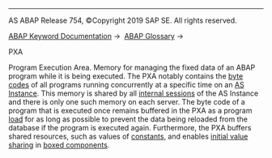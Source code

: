   

* * *

AS ABAP Release 754, ©Copyright 2019 SAP SE. All rights reserved.

[ABAP Keyword Documentation](javascript:call_link\('abenabap.htm'\)) →  [ABAP Glossary](javascript:call_link\('abenabap_glossary.htm'\)) → 

PXA

Program Execution Area. Memory for managing the fixed data of an ABAP program while it is being executed. The PXA notably contains the [byte codes](javascript:call_link\('abenbytecode_glosry.htm'\) "Glossary Entry") of all programs running concurrently at a specific time on an [AS Instance](javascript:call_link\('abenapplication_server_glosry.htm'\) "Glossary Entry"). This memory is shared by all [internal sessions](javascript:call_link\('abeninternal_session_glosry.htm'\) "Glossary Entry") of the AS Instance and there is only one such memory on each server. The byte code of a program that is executed once remains buffered in the PXA as a program [load](javascript:call_link\('abenload_glosry.htm'\) "Glossary Entry") for as long as possible to prevent the data being reloaded from the database if the program is executed again. Furthermore, the PXA buffers shared resources, such as values of [constants](javascript:call_link\('abenconstant_glosry.htm'\) "Glossary Entry"), and enables [initial value sharing](javascript:call_link\('abenconstant_glosry.htm'\) "Glossary Entry") in [boxed components](javascript:call_link\('abenconstant_glosry.htm'\) "Glossary Entry").